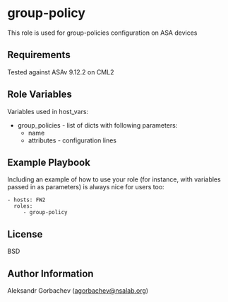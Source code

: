 group-policy
=========

This role is used for group-policies configuration on ASA devices

Requirements
------------

Tested against ASAv 9.12.2 on CML2

Role Variables
--------------

Variables used in host_vars:
- group_policies - list of dicts with following parameters:
  - name
  - attributes - configuration lines 

Example Playbook
----------------

Including an example of how to use your role (for instance, with variables passed in as parameters) is always nice for users too:

    - hosts: FW2
      roles:
         - group-policy

License
-------

BSD

Author Information
------------------

Aleksandr Gorbachev (agorbachev@nsalab.org)
